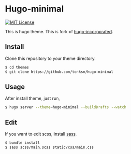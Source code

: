Hugo-minimal
====

[![MIT License](http://img.shields.io/badge/license-MIT-blue.svg?style=flat-square)][license]

[license]: https://github.com/tcnksm/hugo-minimal/blob/master/LICENSE

This is hugo theme. This is fork of [hugo-incorporated](https://github.com/nilproductions/hugo-incorporated).

## Install

Clone this repository to your theme directory.

```bash
$ cd themes
$ git clone https://github.com/tcnksm/hugo-minimal
```

## Usage

After install theme, just run,

```bash
$ hugo server --theme=hugo-minimal --buildDrafts --watch
```

## Edit

If you want to edit scss, install [sass](http://sass-lang.com/).

```bash
$ bundle install
$ sass scss/main.scss static/css/main.css
```
